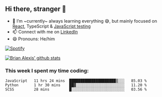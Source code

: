 ## Hi there, stranger 👋

- 🌱 I’m ~currently~ always learning everything 😅, but mainly focused on [React](https://courseit.com.ar/cursos/frontend-avanzado-2020), TypeScript & [JavaScript testing](https://testingjavascript.com/)
- 📫 Connect with me on [LinkedIn](https://www.linkedin.com/in/brian-alexis/)
- 😄 Pronouns: He/him

[![Spotify](https://novatorem-nine-beige.vercel.app/api/spotify)](https://open.spotify.com/user/21ttbyunhf56rp6soqidgfk2q)

[![Brian Alexis' github stats](https://github-readme-stats-sepia-two.vercel.app/api?username=brrianalexis&show_icons=true&hide_border=true?count_private=true)](https://github.com/brrianalexis/github-readme-stats)

### This week I spent my time coding:
<!--START_SECTION:waka-->
```text
JavaScript   11 hrs 24 mins  █████████████████████▒░░░   85.03 % 
Python       1 hr 30 mins    ██▓░░░░░░░░░░░░░░░░░░░░░░   11.20 % 
SCSS         28 mins         █░░░░░░░░░░░░░░░░░░░░░░░░   03.56 % 
```
<!--END_SECTION:waka-->
